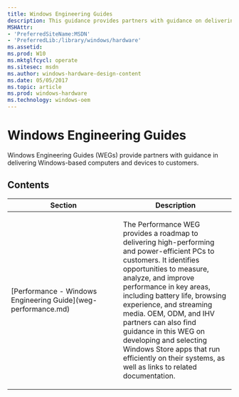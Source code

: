```yaml
---
title: Windows Engineering Guides
description: This guidance provides partners with guidance on delivering Windows-based computers and devices to customers.
MSHAttr:
- 'PreferredSiteName:MSDN'
- 'PreferredLib:/library/windows/hardware'
ms.assetid: 
ms.prod: W10
ms.mktglfcycl: operate
ms.sitesec: msdn
ms.author: windows-hardware-design-content
ms.date: 05/05/2017
ms.topic: article
ms.prod: windows-hardware
ms.technology: windows-oem
---
```


# Windows Engineering Guides

Windows Engineering Guides (WEGs) provide partners with guidance in delivering Windows-based computers and devices to customers.


## Contents

<table>
<colgroup>
<col width="50%" />
<col width="50%" />
</colgroup>
<thead>
<tr class="header">
<th>Section</th>
<th>Description</th>
</tr>
</thead>
<tbody>
<tr class="odd">
<td><p>[Performance - Windows Engineering Guide](weg-performance.md)</p></td>
<td><p>The Performance WEG provides a roadmap to delivering high-performing and power-efficient PCs to customers. It identifies opportunities to measure, analyze, and improve performance in key areas, including battery life, browsing experience, and streaming media. OEM, ODM, and IHV partners can also find guidance in this WEG on developing and selecting Windows Store apps that run efficiently on their systems, as well as links to related documentation.</p></td>
</tr>
<!--
<tr class="even">
<td><p></p></td>
<td><p></p></td>
</tr>
-->
</tbody>
</table>
